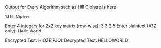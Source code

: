 Output for Every Algorithm such as Hill Ciphere is here

1.Hill Cipher

Enter 4 integers for 2x2 key matrix (row-wise):
3 3
2 5
Enter plaintext (A?Z only): Hello World

Encrypted Text: HIOZEIPJQL
Decrypted Text: HELLOWORLD